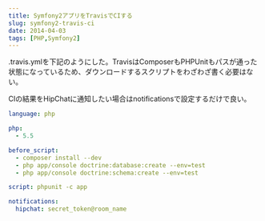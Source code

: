 ```yaml
---
title: Symfony2アプリをTravisでCIする
slug: symfony2-travis-ci
date: 2014-04-03
tags: [PHP,Symfony2]
---
```


.travis.ymlを下記のようにした。TravisはComposerもPHPUnitもパスが通った状態になっているため、ダウンロードするスクリプトをわざわざ書く必要はない。

CIの結果をHipChatに通知したい場合はnotificationsで設定するだけで良い。

```yaml
language: php

php:
  - 5.5

before_script:
  - composer install --dev
  - php app/console doctrine:database:create --env=test
  - php app/console doctrine:schema:create --env=test

script: phpunit -c app

notifications:
  hipchat: secret_token@room_name
```
